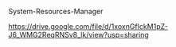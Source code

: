 System-Resources-Manager

https://drive.google.com/file/d/1xoxnGfIckM1pZ-J6_WMG2ReqRNSv8_lk/view?usp=sharing
